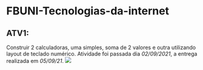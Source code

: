# FBUNI-Tecnologias-da-internet
## ATV1:
Construir 2 calculadoras, uma simples, soma de 2 valores e outra utilizando layout de teclado numérico.
Atividade foi passada dia *02/09/2021*, a entrega realizada em *05/09/21*.
<img src="atv1.png" />
